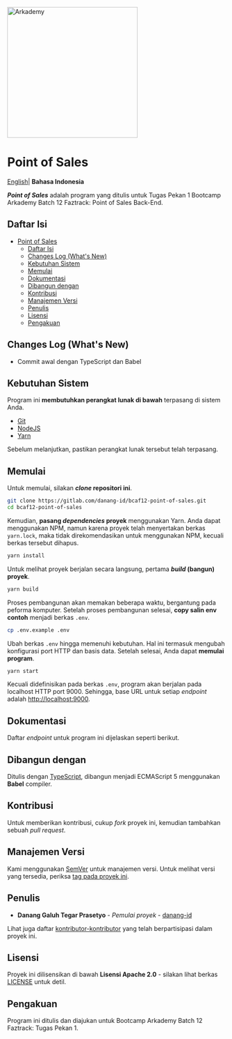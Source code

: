 <p style="text-align: center;">

<a href="https://www.arkademy.com/" target="blank"><img src="https://www.arkademy.com/img/logo%20arkademy-01.9c1222ba.png" width="300" alt="Arkademy" /></a>

# Point of Sales

[English](README.md)| **Bahasa Indonesia**

</p>

**_Point of Sales_** adalah program yang ditulis untuk Tugas Pekan 1 Bootcamp Arkademy Batch 12 Faztrack: Point of Sales Back-End.

## Daftar Isi

* [Point of Sales](#point-of-sales)
  * [Daftar Isi](#daftar-isi)
  * [Changes Log (What's New)](#changes-log-whats-new)
  * [Kebutuhan Sistem](#kebutuhan-sistem)
  * [Memulai](#memulai)
  * [Dokumentasi](#dokumentasi)
  * [Dibangun dengan](#dibangun-dengan)
  * [Kontribusi](#kontribusi)
  * [Manajemen Versi](#manajemen-versi)
  * [Penulis](#penulis)
  * [Lisensi](#lisensi)
  * [Pengakuan](#pengakuan)

## Changes Log (What's New)

* Commit awal dengan TypeScript dan Babel

## Kebutuhan Sistem

Program ini **membutuhkan perangkat lunak di bawah** terpasang di sistem Anda.

 * [Git](https://git-scm.com)
 * [NodeJS](https://nodejs.org)
 * [Yarn](https://yarnpkg.com)
 
Sebelum melanjutkan, pastikan perangkat lunak tersebut telah terpasang.

## Memulai

Untuk memulai, silakan **_clone_ repositori ini**.

```bash
git clone https://gitlab.com/danang-id/bcaf12-point-of-sales.git
cd bcaf12-point-of-sales
```

Kemudian, **pasang _dependencies_ proyek** menggunakan Yarn. Anda dapat menggunakan NPM, namun karena proyek telah menyertakan berkas `yarn.lock`, maka tidak direkomendasikan untuk menggunakan NPM, kecuali berkas tersebut dihapus.

```bash
yarn install
```

Untuk melihat proyek berjalan secara langsung, pertama **_build_ (bangun) proyek**.

```bash
yarn build
```

Proses pembangunan akan memakan beberapa waktu, bergantung pada peforma komputer. Setelah proses pembangunan selesai, **copy salin env contoh** menjadi berkas `.env`.

```bash
cp .env.example .env
```

Ubah berkas `.env` hingga memenuhi kebutuhan. Hal ini termasuk mengubah konfigurasi port HTTP dan basis data. Setelah selesai, Anda dapat **memulai program**. 

```bash
yarn start
```

Kecuali didefinisikan pada berkas `.env`, program akan berjalan pada localhost HTTP port 9000. Sehingga, base URL untuk setiap _endpoint_ adalah [http://localhost:9000](http://localhost:9000).

## Dokumentasi

Daftar _endpoint_ untuk program ini dijelaskan seperti berikut.


## Dibangun dengan

Ditulis dengan [TypeScript](https://typscriptlang.org/), dibangun menjadi ECMAScript 5 menggunakan **Babel** compiler.

## Kontribusi

Untuk memberikan kontribusi, cukup _fork_ proyek ini, kemudian tambahkan sebuah _pull request_.

## Manajemen Versi

Kami menggunakan [SemVer](http://semver.org/) untuk manajemen versi. Untuk melihat versi yang tersedia, periksa [tag pada proyek ini](https://gitlab.com/danang-id/bcaf12-point-of-sales/tags).

## Penulis

* **Danang Galuh Tegar Prasetyo** - _Pemulai proyek_ - [danang-id](https://gitlab.com/danang-id)

Lihat juga daftar [kontributor-kontributor](https://gitlab.com/danang-id/bcaf12-point-of-sales/-/graphs/master) yang telah berpartisipasi dalam proyek ini.

## Lisensi

Proyek ini dilisensikan di bawah **Lisensi Apache 2.0** - silakan lihat berkas [LICENSE](LICENSE) untuk detil.

## Pengakuan

Program ini ditulis dan diajukan untuk Bootcamp Arkademy Batch 12 Faztrack: Tugas Pekan 1.
